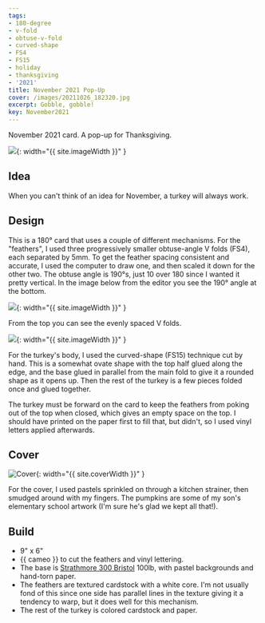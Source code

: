 ```yaml
---
tags:
- 180-degree
- v-fold
- obtuse-v-fold
- curved-shape
- FS4
- FS15
- holiday
- thanksgiving
- '2021'
title: November 2021 Pop-Up
cover: /images/20211026_182320.jpg
excerpt: Gobble, gobble!
key: November2021
---
```

November 2021 card. A pop-up for Thanksgiving.<!--more-->

![]({{site.baseurl}}/images/20211030_turkey.gif){: width="{{ site.imageWidth }}" }

## Idea

When you can't think of an idea for November, a turkey will always work.

## Design

This is a 180&deg; card that uses a couple of different mechanisms. For the "feathers", I used three progressively smaller obtuse-angle V folds (FS4), each separated by 5mm. To get the feather spacing consistent and accurate, I used the computer to draw one, and then scaled it down for the other two. The obtuse angle is 190&deg;s, just 10 over 180 since I wanted it pretty vertical. In the image below from the editor you see the 190&deg; angle at the bottom.

![]({{site.baseurl}}/images/turkey-feathers.png){: width="{{ site.imageWidth }}" }

From the top you can see the evenly spaced V folds.

![]({{site.baseurl}}/images/20211026_182601.jpg){: width="{{ site.imageWidth }}" }

For the turkey's body, I used the curved-shape (FS15) technique cut by hand. This is a somewhat ovate shape with the top half glued along the edge, and the base glued in parallel from the main fold to give it a rounded shape as it opens up. Then the rest of the turkey is a few pieces folded once and glued together.

The turkey must be forward on the card to keep the feathers from poking out of the top when closed, which gives an empty space on the top. I should have printed on the paper first to fill that, but didn't, so I used vinyl letters applied afterwards.

## Cover

![Cover]({{site.baseurl}}{{page.cover}}){: width="{{ site.coverWidth }}" }

For the cover, I used pastels sprinkled on through a kitchen strainer, then smudged around with my fingers. The pumpkins are some of my son's elementary school artwork (I'm sure he's glad we kept all that!).

## Build

* 9" x 6"
* {{ cameo }} to cut the feathers and vinyl lettering.
* The base is [Strathmore 300 Bristol](/supplies.html#strathmore-300-bristol) 100lb, with pastel backgrounds and hand-torn paper.
* The feathers are textured cardstock with a white core. I'm not usually fond of this since one side has parallel lines in the texture giving it a tendency to warp, but it does well for this mechanism.
* The rest of the turkey is colored cardstock and paper.
